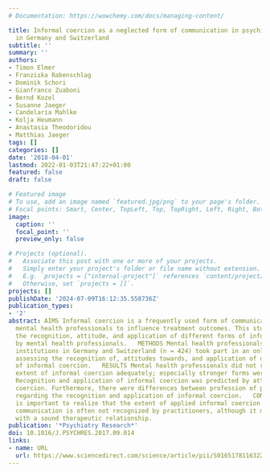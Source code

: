 ```yaml
---
# Documentation: https://wowchemy.com/docs/managing-content/

title: Informal coercion as a neglected form of communication in psychiatric settings
  in Germany and Switzerland
subtitle: ''
summary: ''
authors:
- Timon Elmer
- Franziska Rabenschlag
- Dominik Schori
- Gianfranco Zuaboni
- Bernd Kozel
- Susanne Jaeger
- Candelaria Mahlke
- Kolja Heumann
- Anastasia Theodoridou
- Matthias Jaeger
tags: []
categories: []
date: '2018-04-01'
lastmod: 2022-01-03T21:47:22+01:00
featured: false
draft: false

# Featured image
# To use, add an image named `featured.jpg/png` to your page's folder.
# Focal points: Smart, Center, TopLeft, Top, TopRight, Left, Right, BottomLeft, Bottom, BottomRight.
image:
  caption: ''
  focal_point: ''
  preview_only: false

# Projects (optional).
#   Associate this post with one or more of your projects.
#   Simply enter your project's folder or file name without extension.
#   E.g. `projects = ["internal-project"]` references `content/project/deep-learning/index.md`.
#   Otherwise, set `projects = []`.
projects: []
publishDate: '2024-07-09T16:12:35.558736Z'
publication_types:
- '2'
abstract: AIMS Informal coercion is a frequently used form of communication among
  mental health professionals to influence treatment outcomes. This study investigates
  the recognition, attitude, and application of different forms of informal coercion
  by mental health professionals.   METHODS Mental health professionals of five psychiatric
  institutions in Germany and Switzerland (n = 424) took part in an online survey
  assessing the recognition of, attitudes towards, and application of different forms
  of informal coercion.   RESULTS Mental health professionals did not recognize the
  extent of informal coercion adequately; especially stronger forms were underestimated.
  Recognition and application of informal coercion was predicted by attitudes towards
  coercion. Furthermore, there were differences between profession of participants
  regarding the recognition and application of informal coercion.   CONCLUSIONS It
  is important to realize that the extent of applied informal coercion in therapeutic
  communication is often not recognized by practitioners, although it might interfere
  with a sound therapeutic relationship.
publication: '*Psychiatry Research*'
doi: 10.1016/J.PSYCHRES.2017.09.014
links:
- name: URL
  url: https://www.sciencedirect.com/science/article/pii/S0165178116322107
---
```

